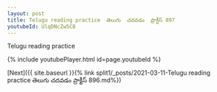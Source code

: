 ```yaml
---
layout: post
title: Telugu reading practice  తెలుగు  చదవడం  ప్రాక్టీస్ 897
youtubeId: UlqDNcZw5C8
---
```

 
 
Telugu reading practice
 
 
 
 
 


{% include youtubePlayer.html id=page.youtubeId %}
 
[Next]({{ site.baseurl }}{% link  split1/_posts/2021-03-11-Telugu reading practice  తెలుగు  చదవడం  ప్రాక్టీస్ 896.md%})
 

